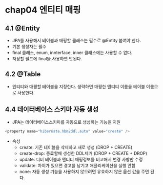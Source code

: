 # chap04 엔티티 매핑  

## 4.1 @Entity 
- JPA를 사용해서 테이블과 매핑할 클래스는 필수로 @Entity 붙여야 한다.  
- 기본 생성자는 필수
- final 클래스, enum, innterface, inner 클래스에는 사용할 수 없다.
- 저장할 필드에 final을 사용하면 안된다.  

## 4.2 @Table  
- 엔티티와 매핑할 테이블을 지정한다. 생략하면 매핑한 엔티티 이름을 테이블 이름으로 사용한다.  

## 4.4 데이터베이스 스키마 자동 생성  
- JPA는 데이터베이스스키마를 자동으로 생성하는 기능을 지원  
```java
<property name="hibernate.hbm2ddl.auto" value="create" />
```
- 속성
    - create: 기존 테이블을 삭제하고 새로 생성 (DROP + CREATE)
    - create-drop: 종료할때 생성한 DDL제거 (DROP + CREATE + DROP)
    - update: 디비 테이블과 엔티티 매핑정보를 비교해서 변경 사항만 수정  
    - validate: 차이가 있으면 경고를 남기고 애플리케이션을 실행 안함
    - none: 자동 생성 기능을 사용하지 않으려면 유효하지 않은 옵션 값을 주면 된다.  
    
    